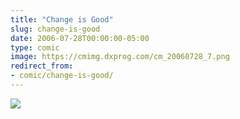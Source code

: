 ```yaml
---
title: "Change is Good"
slug: change-is-good
date: 2006-07-28T00:00:00-05:00
type: comic
image: https://cmimg.dxprog.com/cm_20060728_7.png
redirect_from:
- comic/change-is-good/
---
```

[![](https://cmimg.dxprog.com/cm_20060728_7.png)](https://cmimg.dxprog.com/cm_20060728_7.png)


